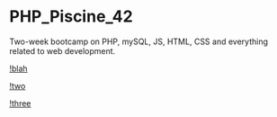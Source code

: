 # PHP_Piscine_42

Two-week bootcamp on PHP, mySQL, JS, HTML, CSS and everything related to web development.

[!blah](https://pp.userapi.com/c846219/v846219552/1dbce3/LP_q29Dybm0.jpg)

[!two](https://pp.userapi.com/c846219/v846219552/1dbced/S0AKBimR_nk.jpg)

[!three](https://pp.userapi.com/c846219/v846219552/1dbcf7/RLUL-cP0yUg.jpg)
